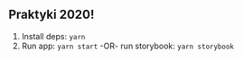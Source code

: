 ## Praktyki 2020!

1. Install deps: `yarn`
2. Run app: `yarn start` -OR- run storybook: `yarn storybook`
